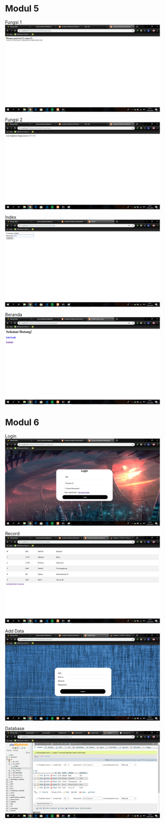 # Modul 5
Fungsi 1
![alt text](https://github.com/primusnathan/Praktikum3/blob/master/Screenshot/Modul5Fungsi1.png)

Fungsi 2
![alt text](https://github.com/primusnathan/Praktikum3/blob/master/Screenshot/Modul5Fungsi2.png)

Index
![alt text](https://github.com/primusnathan/Praktikum3/blob/master/Screenshot/Modul5Index.png)

Beranda
![alt text](https://github.com/primusnathan/Praktikum3/blob/master/Screenshot/Modul5Beranda.png)

# Modul 6
Login
![alt text](https://github.com/primusnathan/Praktikum3/blob/master/Screenshot/Modul6Login.png)

Record
![alt text](https://github.com/primusnathan/Praktikum3/blob/master/Screenshot/Modul6Record.png)

Add Data
![alt text](https://github.com/primusnathan/Praktikum3/blob/master/Screenshot/Modul6AddData.png)

Database
![alt text](https://github.com/primusnathan/Praktikum3/blob/master/Screenshot/Modul6DB.png)
